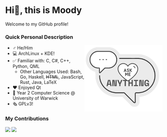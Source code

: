 # Hi👋, this is Moody

Welcome to my GitHub profile!

### Quick Personal Description

<a href="https://github.com/moodyhunter/moodyhunter/issues/new?title=Hi%20Moody,%20I ...">
  <img width="250" align="right" style="float: right; margin: 0 0 10px 0;" src="ask_me2.png"/>
</a>

- ♂️ He/Him
- 💻 ArchLinux + KDE!
- ✅ Familiar with: C, C#, C++, Python, QML
  - Other Languages Used: Bash, Go, Haskell, ~~HTML~~, JavaScript, Rust, Java, LaTeX
- ❤️ Enjoyed Qt
- 🏫 Year 2 Computer Science @ University of Warwick
- 🗞️ GPLv3!

### My Contributions

<img width="420" src="https://github-readme-stats.vercel.app/api/wakatime?username=moodyhunter&langs_count=12&theme=nightowl&layout=compact"/> <img width="420" align="top" src="https://github-readme-stats.vercel.app/api?username=moodyhunter&theme=nightowl&show_icons=true&count_private=true"/>
